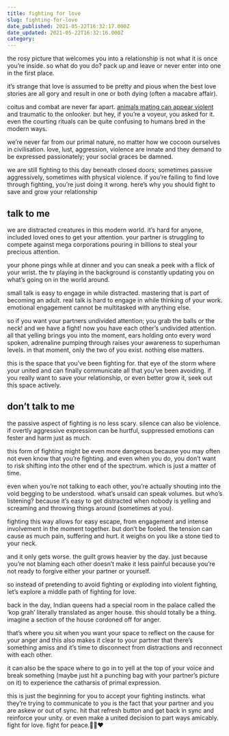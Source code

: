 ```yaml
---
title: fighting for love
slug: fighting-for-love
date_published: 2021-05-22T16:32:17.000Z
date_updated: 2021-05-22T16:32:16.000Z
category: 
---
```

the rosy picture that welcomes you into a relationship is not what it is once you’re inside. so what do you do? pack up and leave or never enter into one in the first place.

it’s strange that love is assumed to be pretty and pious when the best love stories are all gory and result in one or both dying (often a macabre affair).

coitus and combat are never far apart. [animals mating can appear violent](__GHOST_URL__/two-to-tango/) and traumatic to the onlooker. but hey, if you’re a voyeur, you asked for it. even the courting rituals can be quite confusing to humans bred in the modern ways.

we’re never far from our primal nature, no matter how we cocoon ourselves in civilisation. love, lust, aggression, violence are innate and they demand to be expressed passionately; your social graces be damned.

we are still fighting to this day beneath closed doors; sometimes passive aggressively, sometimes with physical violence. if you’re failing to find love through fighting, you’re just doing it wrong. here’s why you should fight to save and grow your relationship

## talk to me

we are distracted creatures in this modern world. it’s hard for anyone, included loved ones to get your attention. your partner is struggling to compete against mega corporations pouring in billions to steal your precious attention.

your phone pings while at dinner and you can sneak a peek with a flick of your wrist. the tv playing in the background is constantly updating you on what’s going on in the world around.

small talk is easy to engage in while distracted. mastering that is part of becoming an adult. real talk is hard to engage in while thinking of your work. emotional engagement cannot be multitasked with anything else.

so if you want your partners undivided attention; you grab the balls or the neck! and we have a fight! now you have each other’s undivided attention. all that yelling brings you into the moment, ears holding onto every word spoken, adrenaline pumping through raises your awareness to superhuman levels. in that moment, only the two of you exist. nothing else matters.

this is the space that you’ve been fighting for. that eye of the storm where your united and can finally communicate all that you’ve been avoiding. if you really want to save your relationship, or even better grow it, seek out this space actively.

## don’t talk to me

the passive aspect of fighting is no less scary. silence can also be violence. if overtly aggressive expression can be hurtful, suppressed emotions can fester and harm just as much.

this form of fighting might be even more dangerous because you may often not even know that you’re fighting. and even when you do, you don’t want to risk shifting into the other end of the spectrum. which is just a matter of time.

even when you’re not talking to each other, you’re actually shouting into the void begging to be understood. what’s unsaid can speak volumes. but who’s listening? because it’s easy to get distracted when nobody is yelling and screaming and throwing things around (sometimes at you).

fighting this way allows for easy escape, from engagement and intense involvement in the moment together. but don’t be fooled. the tension can cause as much pain, suffering and hurt. it weighs on you like a stone tied to your neck.

and it only gets worse. the guilt grows heavier by the day. just because you’re not blaming each other doesn’t make it less painful because you’re not ready to forgive either your partner or yourself.

so instead of pretending to avoid fighting or exploding into violent fighting, let’s explore a middle path of fighting for love.

back in the day, Indian queens had a special room in the palace called the ‘kop grah’ literally translated as anger house. this should totally be a thing. imagine a section of the house cordoned off for anger.

that’s where you sit when you want your space to reflect on the cause for your anger and this also makes it clear to your partner that there’s something amiss and it’s time to disconnect from distractions and reconnect with each other.

it can also be the space where to go in to yell at the top of your voice and break something (maybe just hit a punching bag with your partner’s picture on it) to experience the catharsis of primal expression.

this is just the beginning for you to accept your fighting instincts. what they’re trying to communicate to you is the fact that your partner and you are askew or out of sync. hit that refresh button and get back in sync and reinforce your unity. or even make a united decision to part ways amicably. fight for love. fight for peace.✌🏽♥️
